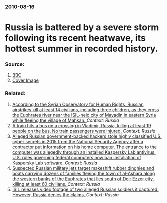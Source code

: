### [2010-08-16](/news/2010/08/16/index.md)

# Russia is battered by a severe storm following its recent heatwave, its hottest summer in recorded history. 




### Source:

1. [BBC](http://www.bbc.co.uk/news/world-europe-10986549)
1. [Cover Image](http://www.bbc.co.uk/news/special/2015/newsspec_10857/bbc_news_logo.png?cb=1)

### Related:

1. [According to the Syrian Observatory for Human Rights, Russian airstrikes kill at least 14 civilians, including three children, as they cross the Euphrates river near the ISIL-held city of Mayadin in eastern Syria while fleeing the village of Mahkan. ](/news/2017/10/6/according-to-the-syrian-observatory-for-human-rights-russian-airstrikes-kill-at-least-14-civilians-including-three-children-as-they-cross.md) _Context: Russia_
2. [A train hits a bus on a crossing in Vladimir, Russia, killing at least 19 people on the bus. No train passengers were injured. ](/news/2017/10/6/a-train-hits-a-bus-on-a-crossing-in-vladimir-russia-killing-at-least-19-people-on-the-bus-no-train-passengers-were-injured.md) _Context: Russia_
3. [Alleged Russian government-backed hackers stole highly classified U.S. cyber secrets in 2015 from the National Security Agency after a contractor put information on his home computer. The entrance to the computer was allegedly through an installed Kaspersky Lab antivirus. U.S. rules governing federal computers now ban installation of Kaspersky Lab software. ](/news/2017/10/5/alleged-russian-government-backed-hackers-stole-highly-classified-u-s-cyber-secrets-in-2015-from-the-national-security-agency-after-a-contr.md) _Context: Russia_
4. [Suspected Russian military jets target makeshift rubber dinghies and boats carrying dozens of families fleeing the town of al-Ashara along the western banks of the Euphrates that lies south of Deir Ezzor city, killing at least 60 civilians. ](/news/2017/10/4/suspected-russian-military-jets-target-makeshift-rubber-dinghies-and-boats-carrying-dozens-of-families-fleeing-the-town-of-al-ashara-along-t.md) _Context: Russia_
5. [ISIL releases video footage of two alleged Russian soldiers it captured. However, Russia denies the claims. ](/news/2017/10/3/isil-releases-video-footage-of-two-alleged-russian-soldiers-it-captured-however-russia-denies-the-claims.md) _Context: Russia_
